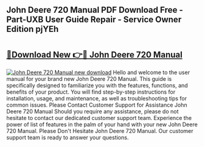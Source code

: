 ## John Deere 720 Manual PDF Download Free - Part-UXB User Guide Repair - Service Owner Edition pjYEh

# <h2><a href="http://bc89959.oget.top/?id=John+Deere+720+Manual">🔗Download New 👉🔴 John Deere 720 Manual</a></h2>

[![John Deere 720 Manual new download](https://i.imgur.com/5g1atiW.png)](http://bc89959.oget.top/?id=John+Deere+720+Manual)
Hello and welcome to the user manual for your brand new John Deere 720 Manual. This guide is specifically designed to familiarize you with the features, functions, and benefits of your product. You will find step-by-step instructions for installation, usage, and maintenance, as well as troubleshooting tips for common issues. Please Contact Customer Support for Assistance John Deere 720 Manual Should you require any assistance, please do not hesitate to contact our dedicated customer support team. Experience the power of list of features in the palm of your hand with your new John Deere 720 Manual. Please Don't Hesitate John Deere 720 Manual. Our customer support team is ready to answer your questions.
